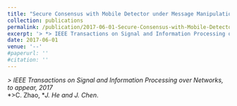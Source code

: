 ```yaml
---
title: "Secure Consensus with Mobile Detector under Message Manipulation Attack"
collection: publications
permalink: /publication/2017-06-01-Secure-Consensus-with-Mobile-Detector/
excerpt: '> *> IEEE Transactions on Signal and Information Processing over Networks, to appear, 2017*<br>> *C. Zhao, **J. He and J. Chen*.'
date: 2017-06-01
venue: '--'
#paperurl: ''
#citation: ''
---
```

*> IEEE Transactions on Signal and Information Processing over Networks, to appear, 2017*  
*>C. Zhao, **J. He and J. Chen*.